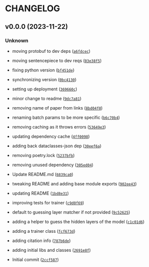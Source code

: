 # CHANGELOG



## v0.0.0 (2023-11-22)

### Unknown

* moving protobuf to dev deps ([`a6fdcec`](https://github.com/chanind/linear-relational/commit/a6fdcec46bd5a7744b8de6a6e2e0adc435bc7860))

* moving sentencepiece to dev reqs ([`03e38f5`](https://github.com/chanind/linear-relational/commit/03e38f5fa66d375972668ed3ed6cd812002ed298))

* fixing python version ([`bf451de`](https://github.com/chanind/linear-relational/commit/bf451dea4f71282718a14c55ad7c99327d71c916))

* synchronizing version ([`0bc4130`](https://github.com/chanind/linear-relational/commit/0bc4130bc5df8b141ac6eb6d98e51aa8ba777eee))

* setting up deployment ([`369660c`](https://github.com/chanind/linear-relational/commit/369660cf197aa08f82568b3bb2c61712f869b571))

* minor change to readme ([`9dc7a81`](https://github.com/chanind/linear-relational/commit/9dc7a813a236ae526dc20404ce40b8e29fdd4af2))

* removing name of paper from links ([`8bd04f0`](https://github.com/chanind/linear-relational/commit/8bd04f05e230910ecf17ab7988888093c7368ec9))

* renaming batch params to be more specific ([`b6c70b4`](https://github.com/chanind/linear-relational/commit/b6c70b4a67ad7562dfec1eaa4d98675f1a7b9e69))

* removing caching as it throws errors ([`53649e3`](https://github.com/chanind/linear-relational/commit/53649e35c5831962708522f00b15cf84a2f075a8))

* updating dependency cache ([`4ff0098`](https://github.com/chanind/linear-relational/commit/4ff00980afa5ea2299a8b2bf9e9b053525ef0d50))

* adding back dataclasses-json dep ([`30eef6a`](https://github.com/chanind/linear-relational/commit/30eef6a2dece3cdcf610ec9e30e98a08c8db4cac))

* removing poetry.lock ([`5237bfb`](https://github.com/chanind/linear-relational/commit/5237bfb10e1f8db3afbb9144b826051f2b0a5d79))

* removing unused dependency ([`305ed04`](https://github.com/chanind/linear-relational/commit/305ed044e9f3c842efb7e47eef9071a3c128ba51))

* Update README.md ([`6839ca0`](https://github.com/chanind/linear-relational/commit/6839ca044beceac53caba049df6566efc6a04205))

* tweaking README and adding base module exports ([`902ee43`](https://github.com/chanind/linear-relational/commit/902ee43c4d66a79d05a55a87d939c8ae955aa7cd))

* updating README ([`1bd8e31`](https://github.com/chanind/linear-relational/commit/1bd8e31bfd9adc319a7972fdf8286b1218c38dce))

* improving tests for trainer ([`c9d0f69`](https://github.com/chanind/linear-relational/commit/c9d0f694b496704ffe856e93b631eeb7daeab22d))

* default to guessing layer matcher if not provided ([`9c52625`](https://github.com/chanind/linear-relational/commit/9c5262572284ac3c0160b5427a13da79261b4108))

* adding a helper to guess the hidden layers of the model ([`c1c01d6`](https://github.com/chanind/linear-relational/commit/c1c01d6a35ef1b1eb6292a2da8a99d011ca2b495))

* adding a trainer class ([`fcf673d`](https://github.com/chanind/linear-relational/commit/fcf673d1b43780f0acef4e6f7b072322b76a5f88))

* adding citation info ([`787b6de`](https://github.com/chanind/linear-relational/commit/787b6dec878c798f37634d317a1483f6cae32b64))

* adding initial libs and classes ([`2691e8f`](https://github.com/chanind/linear-relational/commit/2691e8ff57dd4d997712668733473c8374510e8b))

* Initial commit ([`2ccf587`](https://github.com/chanind/linear-relational/commit/2ccf58722ca52a967653a8acc877407ce1ad62c0))
